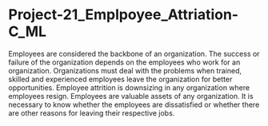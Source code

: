 # Project-21_Emplpoyee_Attriation-C_ML
Employees are considered the backbone of an organization. The success or failure of the organization depends on the employees who work for an organization. Organizations must deal with the problems when trained, skilled and experienced employees leave the organization for better opportunities.
Employee attrition is downsizing in any organization where employees resign. Employees are valuable assets of any organization. It is necessary to know whether the employees are dissatisfied or whether there are other reasons for leaving their respective jobs.
